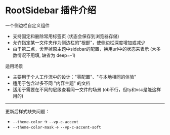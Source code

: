 # RootSidebar 插件介绍

一个侧边栏自定义组件

- 支持固定和删除常用标签页 (状态会保存到浏览器存储)
- 允许指定某一文件夹作为侧边栏的"根部"，使侧边栏深度增加或减少
- 由于第二点，舍弃掉原主题中sidebar的配置，换用url中的状态来表示 (大多数情况不用填, 缺省为 deep=-1)

适用场景

- 主要用于个人工作流中的设计："零配置"、"与本地相同的体验"
- 适用于包含过多不同 "内容主题" 的文档
- 适用于需要在不同的层级查看同一文件的场景 (ob不行，但ty和vsc是能这样用的)

---

更新后样式缺失问题：

- `--theme-color` -> `--vp-c-accent`
- `--theme-color-mask` -> `--vp-c-accent-soft`
